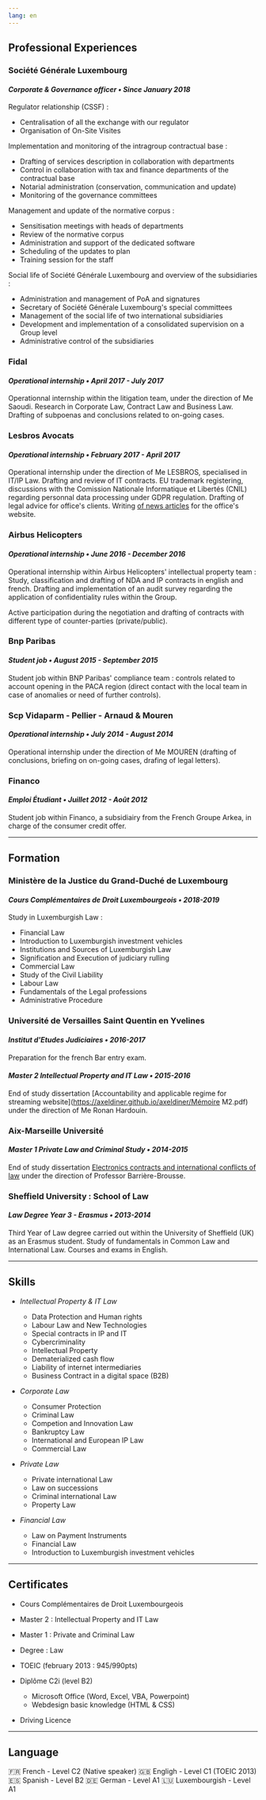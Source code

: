 ```yaml
---
lang: en
---
```


<a id="Emplois"></a>
## <i class="far fa-building"></i> Professional Experiences

### Société Générale Luxembourg
#### _Corporate & Governance officer • Since January 2018_
Regulator relationship (CSSF) :
- Centralisation of all the exchange with our regulator
- Organisation of On-Site Visites

Implementation and monitoring of the intragroup contractual base :
- Drafting of services description in collaboration with departments
- Control in collaboration with tax and finance departments of the contractual base
- Notarial administration (conservation, communication and update)
- Monitoring of the governance committees

Management and update of the normative corpus :
- Sensitisation meetings with heads of departments
- Review of the normative corpus
- Administration and support of the dedicated software
- Scheduling of the updates to plan
- Training session for the staff

Social life of Société Générale Luxembourg and overview of the subsidiaries :
- Administration and management of PoA and signatures
- Secretary of Société Générale Luxembourg's special committees
- Management of the social life of two international subsidiaries
- Development and implementation of a consolidated supervision on a Group level
- Administrative control of the subsidiaries

### Fidal
#### _Operational internship • April 2017 - July 2017_
Operationnal internship within the litigation team, under the direction of Me Saoudi. Research in Corporate Law, Contract Law and Business Law. Drafting of subpoenas and conclusions related to on-going cases.

### Lesbros Avocats
#### _Operational internship • February 2017 - April 2017_
Operational internship under the direction of Me LESBROS, specialised in IT/IP Law.
Drafting and review of IT contracts.
EU trademark registering, discussions with the Comission Nationale Informatique et Libertés (CNIL) regarding personnal data processing under GDPR regulation. Drafting of legal advice for office's clients. Writing [of news articles](http://www.lesbros-avocats.com/donnees-personnelles-ce-qui-change-avec-la-loi-pour-une-republique-numerique/) for the office's website.

### Airbus Helicopters
#### _Operational internship • June 2016 - December 2016_
Operational internship within Airbus Helicopters' intellectual property team : Study, classification and drafting of NDA and IP contracts in english and french. Drafting and implementation of an audit survey regarding the application of confidentiality rules within the Group.

Active participation during the negotiation and drafting of contracts with different type of counter-parties (private/public).

### Bnp Paribas
#### _Student job • August 2015 - September 2015_
Student job within BNP Paribas' compliance team : controls related to account opening in the PACA region (direct contact with the local team in case of anomalies or need of further controls).

### Scp Vidaparm - Pellier - Arnaud & Mouren
#### _Operational internship • July 2014 - August 2014_
Operational internship under the direction of Me MOUREN (drafting of conclusions, briefing on on-going cases, drafing of legal letters).

### Financo
#### _Emploi Étudiant • Juillet 2012 - Août 2012_
Student job within Financo, a subsidiairy from the French Groupe Arkea, in charge of the consumer credit offer.

----------------------------
<a id="Formation"></a>
## <i class="fas fa-university"></i> Formation

### Ministère de la Justice du Grand-Duché de Luxembourg
#### _Cours Complémentaires de Droit Luxembourgeois • 2018-2019_
Study in Luxemburgish Law :
- Financial Law
- Introduction to Luxemburgish investment vehicles
- Institutions and Sources of Luxemburgish Law
- Signification and Execution of judiciary rulling
- Commercial Law
- Study of the Civil Liability
- Labour Law
- Fundamentals of the Legal professions
- Administrative Procedure


### Université de Versailles Saint Quentin en Yvelines
#### _Institut d'Etudes Judiciaires • 2016-2017_
Preparation for the french Bar entry exam.

#### _Master 2 Intellectual Property and IT Law • 2015-2016_
End of study dissertation [Accountability and applicable regime for streaming website](https://axeldiner.github.io/axeldiner/Mémoire M2.pdf) under the direction of Me Ronan Hardouin.

### Aix-Marseille Université
#### _Master 1 Private Law and Criminal Study • 2014-2015_
End of study dissertation [Electronics contracts and international conflicts of law](https://axeldiner.github.io/axeldiner/Rapport.pdf) under the direction of Professor Barrière-Brousse.

### Sheffield University : School of Law
#### _Law Degree Year 3 - Erasmus • 2013-2014_
Third Year of Law degree carried out within the University of Sheffield (UK) as an Erasmus student.
Study of fundamentals in Common Law and International Law.
Courses and exams in English.

-----------------------------------

<a id="Compétences"></a>
## <i class="fas fa-book"></i> Skills
- _Intellectual Property & IT Law_

  - Data Protection and Human rights
  - Labour Law and New Technologies
  - Special contracts in IP and IT
  - Cybercriminality
  - Intellectual Property
  - Dematerialized cash flow
  - Liability of internet intermediaries
  - Business Contract in a digital space (B2B)


- _Corporate Law_

  - Consumer Protection
  - Criminal Law
  - Competion and Innovation Law
  - Bankruptcy Law
  - International and European IP Law
  - Commercial Law


- _Private Law_

  - Private international Law
  - Law on successions
  - Criminal international Law
  - Property Law


- _Financial Law_

  - Law on Payment Instruments
  - Financial Law
  - Introduction to Luxemburgish investment vehicles

-----------------------------------------------

<a id="Certifications"></a>
## <i class="fas fa-certificate"></i> Certificates
- Cours Complémentaires de Droit Luxembourgeois
- Master 2 : Intellectual Property and IT Law
- Master 1 : Private and Criminal Law
- Degree : Law
- TOEIC (february 2013 : 945/990pts)
- Diplôme C2i (level B2)

  - Microsoft Office (Word, Excel, VBA, Powerpoint)
  - Webdesign basic knowledge (HTML & CSS)

- Driving Licence

---------------------------------------------------

<a id="Langues"></a>
##  <i class="fab fa-font-awesome-flag"></i> Language
🇫🇷 French - Level C2 (Native speaker)
🇬🇧 Engligh - Level C1 (TOEIC 2013)
🇪🇸 Spanish - Level B2
🇩🇪 German - Level A1
🇱🇺 Luxembourgish - Level A1
